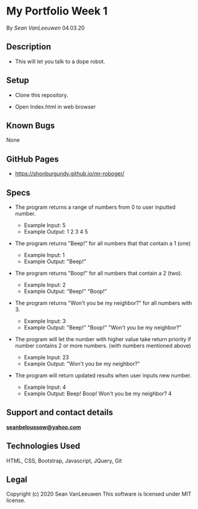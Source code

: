 # My Portfolio Week 1

By _Sean VanLeeuwen_ 04.03.20

## Description

* This will let you talk to a dope robot.

## Setup

* Clone this repository.

* Open Index.html in web browser

## Known Bugs

None

## GitHub Pages

* https://shonburgundy.github.io/mr-roboger/

## Specs

* The program returns a range of numbers from 0 to user inputted number.
  * Example Input: 5
  * Example Output: 1 2 3 4 5

* The program returns "Beep!" for all numbers that that contain a 1 (one)
  * Example Input: 1
  * Example Output: "Beep!"

* The program returns "Boop!" for all numbers that contain a 2 (two). 
  * Example Input: 2
  * Example Output: "Beep!" "Boop!"

* The program returns "Won't you be my neighbor?" for all numbers with 3.
  * Example Input: 3
  * Example Output: "Beep!" "Boop!" "Won't you be my neighbor?"

* The program will let the number with higher value take return priority if number contains 2 or more numbers. (with numbers mentioned above)
  * Example Input: 23
  * Example Output: "Won't you be my neighbor?"

* The program will return updated results when user inputs new number.
  * Example Input: 4
  * Example Output: Beep! Boop! Won't you be my neighbor? 4

## Support and contact details

**seanbeloussow@yahoo.com**


## Technologies Used

HTML, CSS, Bootstrap, Javascript, JQuery, Git

## Legal

Copyright (c) 2020 Sean VanLeeuwen
This software is licensed under MIT license.
